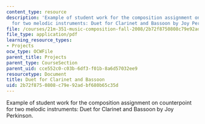 ```yaml
---
content_type: resource
description: 'Example of student work for the composition assignment on counterpoint
  for two melodic instruments: Duet for Clarinet and Bassoon by Joy Perkinson.'
file: /courses/21m-351-music-composition-fall-2008/2b72f8750808c79e92adbf680b65c35d_perkinson_duet.pdf
file_type: application/pdf
learning_resource_types:
- Projects
ocw_type: OCWFile
parent_title: Projects
parent_type: CourseSection
parent_uid: cce552c0-c03b-6df3-f01b-8a6d57032ee9
resourcetype: Document
title: Duet for Clarinet and Bassoon
uid: 2b72f875-0808-c79e-92ad-bf680b65c35d
---
```

Example of student work for the composition assignment on counterpoint for two melodic instruments: Duet for Clarinet and Bassoon by Joy Perkinson.

